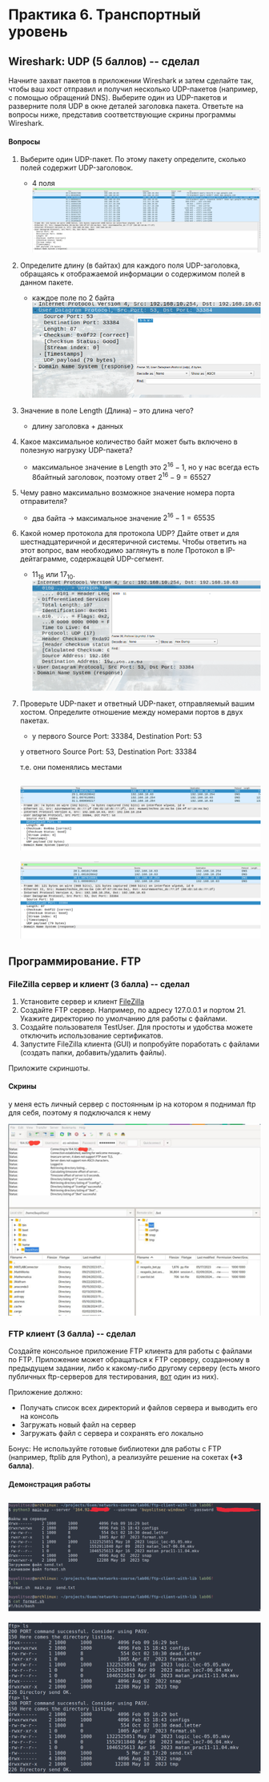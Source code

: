 # Практика 6. Транспортный уровень

## Wireshark: UDP (5 баллов) -- сделал
Начните захват пакетов в приложении Wireshark и затем сделайте так, чтобы ваш хост отправил и
получил несколько UDP-пакетов (например, с помощью обращений DNS).
Выберите один из UDP-пакетов и разверните поля UDP в окне деталей заголовка пакета.
Ответьте на вопросы ниже, представив соответствующие скрины программы Wireshark.

#### Вопросы
1. Выберите один UDP-пакет. По этому пакету определите, сколько полей содержит UDP-заголовок.
   - 4 поля
   ![](images/01.png)
2. Определите длину (в байтах) для каждого поля UDP-заголовка, обращаясь к отображаемой
   информации о содержимом полей в данном пакете.
   - каждое поле по 2 байта
   ![](images/02.png)
3. Значение в поле Length (Длина) – это длина чего?
   - длину заголовка + данных
4. Какое максимальное количество байт может быть включено в полезную нагрузку UDP-пакета?
   - максимальное значение в Length это $2^{16} - 1$, но у нас всегда есть 8байтный заголовок, поэтому ответ $2^{16} - 9 = 65527$
5. Чему равно максимально возможное значение номера порта отправителя?
   - два байта -> максимальное значение $2^{16} - 1 = 65535$
6. Какой номер протокола для протокола UDP? Дайте ответ и для шестнадцатеричной и
   десятеричной системы. Чтобы ответить на этот вопрос, вам необходимо заглянуть в поле
   Протокол в IP-дейтаграмме, содержащей UDP-сегмент.
   - $11_{16}$ или $17_{10}$.
   ![](images/03.png)
7. Проверьте UDP-пакет и ответный UDP-пакет, отправляемый вашим хостом. Определите
   отношение между номерами портов в двух пакетах.
   - у первого Source Port: 33384, Destination Port: 53

   у ответного Source Port: 53, Destination Port: 33384

   т.е. они поменялись местами

   ![](images/04.png)
   --
   ![](images/05.png)

## Программирование. FTP

### FileZilla сервер и клиент (3 балла) -- сделал
1. Установите сервер и клиент [FileZilla](https://filezilla.ru/get)
2. Создайте FTP сервер. Например, по адресу 127.0.0.1 и портом 21. 
   Укажите директорию по умолчанию для работы с файлами.
3. Создайте пользователя TestUser. Для простоты и удобства можете отключить использование сертификатов.
4. Запустите FileZilla клиента (GUI) и попробуйте поработать с файлами (создать папки,
добавить/удалить файлы).

Приложите скриншоты.

#### Скрины
у меня есть личный сервер с постоянным ip на котором я поднимал ftp для себя, поэтому я подключался к нему

![](images/06.jpg)

### FTP клиент (3 балла) -- сделал
Создайте консольное приложение FTP клиента для работы с файлами по FTP. Приложение может
обращаться к FTP серверу, созданному в предыдущем задании, либо к какому-либо другому серверу 
(есть много публичных ftp-серверов для тестирования, [вот](https://dlptest.com/ftp-test/) один из них).

Приложение должно:
- Получать список всех директорий и файлов сервера и выводить его на консоль
- Загружать новый файл на сервер
- Загружать файл с сервера и сохранять его локально

Бонус: Не используйте готовые библиотеки для работы с FTP (например, ftplib для Python), а реализуйте решение на сокетах **(+3 балла)**.

#### Демонстрация работы
![](images/07.jpg)
---
![](images/08.png)

